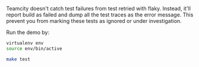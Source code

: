 Teamcity doesn't catch test failures from test retried with flaky. Instead, it'll report build as failed and dump all the test traces as the error message. This prevent you from marking these tests as ignored or under investigation.

Run the demo by:

```sh
virtualenv env
source env/bin/active

make test
```
